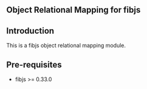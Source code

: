 ## Object Relational Mapping for fibjs

## Introduction

This is a fibjs object relational mapping module.

## Pre-requisites

- fibjs >= 0.33.0
